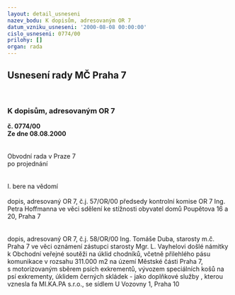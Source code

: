 ```yaml
---
layout: detail_usneseni
nazev_bodu: K dopisům, adresovaným OR 7
datum_vzniku_usneseni: '2000-08-08 00:00:00'
cislo_usneseni: 0774/00
prilohy: []
organ: rada
---
```

<div id="ucUsn_pList" class="usn">
	<span><h2>Usnesení rady MČ Praha 7 </h2>
<br></span><div class="standBody">
<span><h3>K dopisům, adresovaným OR 7</h3></span><div class="center">
		<strong>č. 0774/00</strong><br>
	</div>
<div class="center">
		<strong>Ze dne 08.08.2000</strong><br><br>
	</div>     <br>Obvodní rada v Praze 7<br>po projednání<br><br><br>I.	bere na vědomí<br><br> dopis, adresovaný OR 7, č.j. 57/OR/00 předsedy kontrolní komise OR 7 Ing. Petra Hoffmanna ve věci sdělení ke stížnosti obyvatel domů Poupětova 16 a 20, Praha 7<br><br><br>dopis, adresovaný OR 7, č.j. 58/OR/00 Ing. Tomáše Duba, starosty m.č. Praha 7 ve věci oznámení zástupci starosty Mgr. L. Vayhelovi došlé námitky k Obchodní veřejné soutěži na úklid chodníků, včetně přilehlého pásu komunikace v rozsahu 311.000 m2 na území Městské části Praha 7, <br>s motorizovaným sběrem psích exkrementů, vývozem speciálních košů na psí exkrementy, úklidem černých skládek - jako doplňkové služby , kterou vznesla fa MI.KA.PA s.r.o., se sídlem U Vozovny 1, Praha 10<br> </div>
</div>